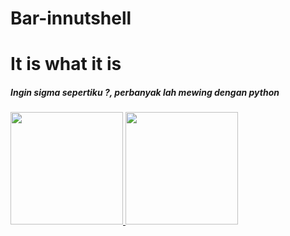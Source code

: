 # Bar-innutshell

<h1>It is what it is</h1> </h1>  

<h5 >Ingin sigma sepertiku ?, perbanyak lah mewing dengan python </h5>



<p align="left">
<a href="https://github.com/Bar-innutshell">
  <img height="180em" src="https://github-readme-stats-eight-theta.vercel.app/api?username=Bar-innutshell&show_icons=true&theme=algolia&include_all_commits=true&count_private=true"/>
  <img height="180em" src="https://github-readme-stats-eight-theta.vercel.app/api/top-langs/?username=Bar-innutshell&layout=compact&langs_count=8&theme=algolia"/>
</a>
</p>
